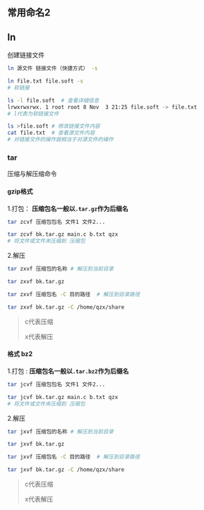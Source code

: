 ## 常用命名2

## ln

创建链接文件

```bash
ln 源文件 链接文件（快捷方式） -s

ln file.txt file.soft -s
# 软链接

ls -l file.soft  # 查看详细信息
lrwxrwxrwx. 1 root root 8 Nov  3 21:25 file.soft -> file.txt
# l代表为软链接文件

ls >file.soft # 修改链接文件内容
cat file.txt  # 查看源文件内容
# 对链接文件的操作就相当于对源文件的操作
```

### tar

压缩与解压缩命令

#### gzip格式

1.打包： **压缩包名一般以`.tar.gz`作为后缀名**

```bash
tar zcvf 压缩包包名 文件1 文件2...

tar zcvf bk.tar.gz main.c b.txt qzx
# 将文件或文件夹压缩到 压缩包


```

2.解压

```bash
tar zxvf 压缩包的名称 # 解压到当前目录

tar zxvf bk.tar.gz
```

```bash
tar zxvf 压缩包名 -C 目的路径  # 解压到目录路径

tar zxvf bk.tar.gz -C /home/qzx/share
```

> c代表压缩
>
> x代表解压

#### 格式 bz2

1.打包 : **压缩包名一般以`.tar.bz2`作为后缀名**

```bash
tar jcvf 压缩包包名 文件1 文件2...

tar jcvf bk.tar.gz main.c b.txt qzx
# 将文件或文件夹压缩到 压缩包
```

2.解压

```bash
tar jxvf 压缩包的名称 # 解压到当前目录

tar jxvf bk.tar.gz
```

```bash
tar jxvf 压缩包名 -C 目的路径  # 解压到目录路径

tar jxvf bk.tar.gz -C /home/qzx/share
```

> c代表压缩
>
> x代表解压

